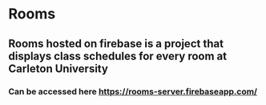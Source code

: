 # Rooms 

## Rooms hosted on firebase is a project that displays class schedules for every room at Carleton University

### Can be accessed here https://rooms-server.firebaseapp.com/
